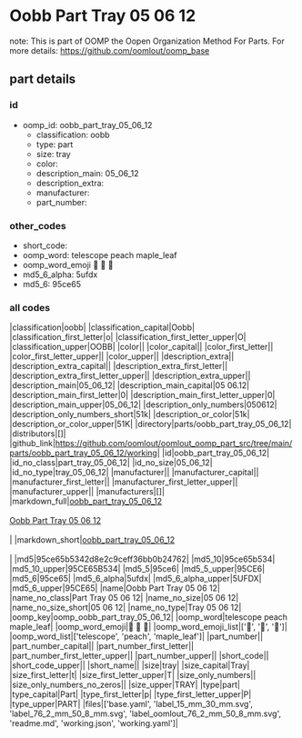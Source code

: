 # Oobb Part Tray 05 06 12  

note: This is part of OOMP the Oopen Organization Method For Parts. For more details: https://github.com/oomlout/oomp_base

##  part details





### id
* oomp_id: oobb_part_tray_05_06_12
  * classification: oobb
  * type: part
  * size: tray
  * color: 
  * description_main: 05_06_12
  * description_extra: 
  * manufacturer: 
  * part_number: 

### other_codes
* short_code: 
* oomp_word: telescope peach maple_leaf
* oomp_word_emoji :telescope: :peach: :maple_leaf:
* md5_6_alpha: 5ufdx
* md5_6: 95ce65

### all codes 
|classification|oobb|
|classification_capital|Oobb|
|classification_first_letter|o|
|classification_first_letter_upper|O|
|classification_upper|OOBB|
|color||
|color_capital||
|color_first_letter||
|color_first_letter_upper||
|color_upper||
|description_extra||
|description_extra_capital||
|description_extra_first_letter||
|description_extra_first_letter_upper||
|description_extra_upper||
|description_main|05_06_12|
|description_main_capital|05 06.12|
|description_main_first_letter|0|
|description_main_first_letter_upper|0|
|description_main_upper|05_06_12|
|description_only_numbers|050612|
|description_only_numbers_short|51k|
|description_or_color|51k|
|description_or_color_upper|51K|
|directory|parts/oobb_part_tray_05_06_12|
|distributors|[]|
|github_link|https://github.com/oomlout/oomlout_oomp_part_src/tree/main/parts/oobb_part_tray_05_06_12/working|
|id|oobb_part_tray_05_06_12|
|id_no_class|part_tray_05_06_12|
|id_no_size|05_06_12|
|id_no_type|tray_05_06_12|
|manufacturer||
|manufacturer_capital||
|manufacturer_first_letter||
|manufacturer_first_letter_upper||
|manufacturer_upper||
|manufacturers|[]|
|markdown_full|[oobb_part_tray_05_06_12](https://github.com/oomlout/oomlout_oomp_part_src/tree/main/parts/oobb_part_tray_05_06_12/working)<br>[](https://github.com/oomlout/oomlout_oomp_part_src/tree/main/parts/oobb_part_tray_05_06_12/working)<br>[Oobb Part Tray 05 06 12](https://github.com/oomlout/oomlout_oomp_part_src/tree/main/parts/oobb_part_tray_05_06_12/working)<br><br>|
|markdown_short|[oobb_part_tray_05_06_12](https://github.com/oomlout/oomlout_oomp_part_src/tree/main/parts/oobb_part_tray_05_06_12/working)<br><br>|
|md5|95ce65b5342d8e2c9ceff36bb0b24762|
|md5_10|95ce65b534|
|md5_10_upper|95CE65B534|
|md5_5|95ce6|
|md5_5_upper|95CE6|
|md5_6|95ce65|
|md5_6_alpha|5ufdx|
|md5_6_alpha_upper|5UFDX|
|md5_6_upper|95CE65|
|name|Oobb Part Tray 05 06 12|
|name_no_class|Part Tray 05 06 12|
|name_no_size|05 06 12|
|name_no_size_short|05 06 12|
|name_no_type|Tray 05 06 12|
|oomp_key|oomp_oobb_part_tray_05_06_12|
|oomp_word|telescope peach maple_leaf|
|oomp_word_emoji|:telescope: :peach: :maple_leaf:|
|oomp_word_emoji_list|[':telescope:', ':peach:', ':maple_leaf:']|
|oomp_word_list|['telescope', 'peach', 'maple_leaf']|
|part_number||
|part_number_capital||
|part_number_first_letter||
|part_number_first_letter_upper||
|part_number_upper||
|short_code||
|short_code_upper||
|short_name||
|size|tray|
|size_capital|Tray|
|size_first_letter|t|
|size_first_letter_upper|T|
|size_only_numbers||
|size_only_numbers_no_zeros||
|size_upper|TRAY|
|type|part|
|type_capital|Part|
|type_first_letter|p|
|type_first_letter_upper|P|
|type_upper|PART|
|files|['base.yaml', 'label_15_mm_30_mm.svg', 'label_76_2_mm_50_8_mm.svg', 'label_oomlout_76_2_mm_50_8_mm.svg', 'readme.md', 'working.json', 'working.yaml']|
